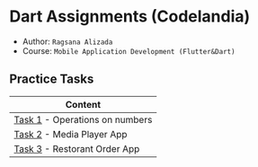 # Dart Assignments (Codelandia)

- Author: `Ragsana Alizada`
- Course: `Mobile Application Development (Flutter&Dart)`

## Practice Tasks

| Content                                             |
| ----------------------------------------------------|
| [Task 1](practice_tasks/p1) - Operations on numbers |
| [Task 2](practice_tasks/p2) - Media Player App      |
| [Task 3](practice_tasks/p3) - Restorant Order App   |


